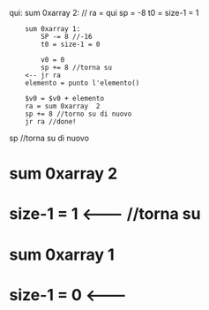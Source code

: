 
qui:
    sum 0xarray 2:
        // ra = qui
        sp = -8
        t0 = size-1 = 1
    
        sum 0xarray 1:
            SP -= 8 //-16 
            t0 = size-1 = 0

            v0 = 0
            sp += 8 //torna su
        <-- jr ra          
        elemento = punto l'elemento()

        $v0 = $v0 + elemento
        ra = sum 0xarray  2
        sp += 8 //torno su di nuovo
        jr ra //done!

sp  //torna su di nuovo
# sum 0xarray 2  
# size-1 = 1 <--- //torna su
# sum 0xarray 1
# size-1 = 0 <--- 
# 
#
#
#